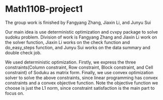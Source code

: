 # Math110B-project1
The group work is finished by Fangyang Zhang, Jiaxin Li, and Junyu Sui

Our main idea is use deterministic optimization and cvxpy package to solve sudoku problem. Division of work is Fangyang Zhang and Jiaxin Li work on the solver function, Jiaxin Li works on the check function and do_easy_steps function, and Junyu Sui works on the data summary and double check job.

We used deterministic optimization. Firstly, we express the three constraints(Column constraint, Row constraint, Block constraint, and Cell constraint) of Soduku as matrix form. Finally, we use convex optimization solver to solve the above constraints, since linear programming has convex constraints and a convex objective function. Note the objective function we choose is just the L1 norm, since constraint satisfaction is the main part to focus on.
